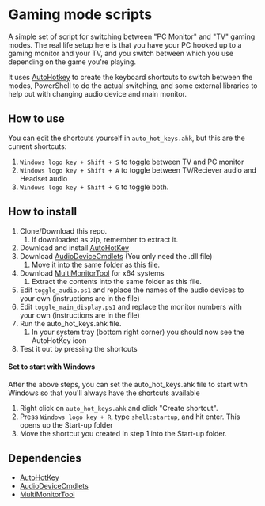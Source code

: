 # Gaming mode scripts

A simple set of script for switching between "PC Monitor" and "TV" gaming modes.
The real life setup here is that you have your PC hooked up to a gaming monitor and your TV, and you switch between which you use depending on the game you're playing.

It uses [AutoHotkey](https://www.autohotkey.com/) to create the keyboard shortcuts to switch between the modes, PowerShell to do the actual switching, and some external libraries to help out with changing audio device and main monitor.

## How to use
You can edit the shortcuts yourself in `auto_hot_keys.ahk`, but this are the current shortcuts:

1. `Windows logo key + Shift + S` to toggle between TV and PC monitor
2. `Windows logo key + Shift + A` to toggle between TV/Reciever audio and Headset audio
3. `Windows logo key + Shift + G` to toggle both.

## How to install
1. Clone/Download this repo.
	1. If downloaded as zip, remember to extract it.
2. Download and install [AutoHotKey][1]
3. Download [AudioDeviceCmdlets][2] (You only need the .dll file)
	1. Move it into the same folder as this file.
4. Download [MultiMonitorTool][3] for x64 systems
	1. Extract the contents into the same folder as this file.
5. Edit `toggle_audio.ps1` and replace the names of the audio devices to your own (instructions are in the file)
6. Edit `toggle_main_display.ps1` and replace the monitor numbers with your own (instructions are in the file)
7. Run the auto_hot_keys.ahk file.
	1. In your system tray (bottom right corner) you should now see the AutoHotKey icon
8. Test it out by pressing the shortcuts

#### Set to start with Windows
After the above steps, you can set the auto_hot_keys.ahk file to start with Windows so that you'll always have the shortcuts available

1. Right click on `auto_hot_keys.ahk` and click "Create shortcut".
2. Press `Windows logo key + R`, type `shell:startup`, and hit enter. This opens up the Start-up folder
3. Move the shortcut you created in step 1 into the Start-up folder.

## Dependencies
- [AutoHotKey][1]
- [AudioDeviceCmdlets][2]
- [MultiMonitorTool][3]

[1]: https://www.autohotkey.com/
[2]: https://github.com/frgnca/AudioDeviceCmdlets
[3]: https://www.nirsoft.net/utils/multi_monitor_tool.html